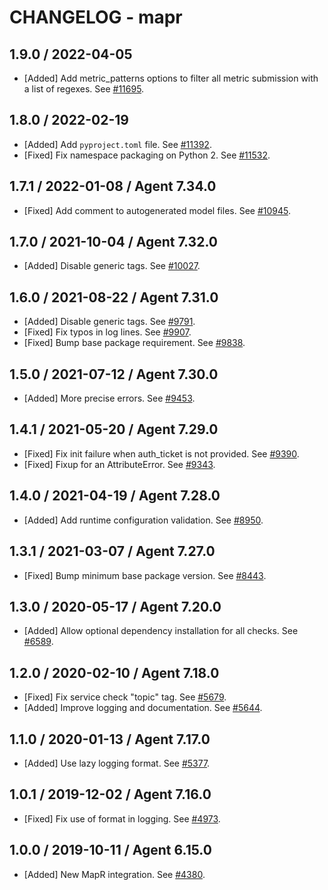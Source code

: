 # CHANGELOG - mapr

## 1.9.0 / 2022-04-05

* [Added] Add metric_patterns options to filter all metric submission with a list of regexes. See [#11695](https://github.com/DataDog/integrations-core/pull/11695).

## 1.8.0 / 2022-02-19

* [Added] Add `pyproject.toml` file. See [#11392](https://github.com/DataDog/integrations-core/pull/11392).
* [Fixed] Fix namespace packaging on Python 2. See [#11532](https://github.com/DataDog/integrations-core/pull/11532).

## 1.7.1 / 2022-01-08 / Agent 7.34.0

* [Fixed] Add comment to autogenerated model files. See [#10945](https://github.com/DataDog/integrations-core/pull/10945).

## 1.7.0 / 2021-10-04 / Agent 7.32.0

* [Added] Disable generic tags. See [#10027](https://github.com/DataDog/integrations-core/pull/10027).

## 1.6.0 / 2021-08-22 / Agent 7.31.0

* [Added] Disable generic tags. See [#9791](https://github.com/DataDog/integrations-core/pull/9791).
* [Fixed] Fix typos in log lines. See [#9907](https://github.com/DataDog/integrations-core/pull/9907).
* [Fixed] Bump base package requirement. See [#9838](https://github.com/DataDog/integrations-core/pull/9838).

## 1.5.0 / 2021-07-12 / Agent 7.30.0

* [Added] More precise errors. See [#9453](https://github.com/DataDog/integrations-core/pull/9453).

## 1.4.1 / 2021-05-20 / Agent 7.29.0

* [Fixed] Fix init failure when auth_ticket is not provided. See [#9390](https://github.com/DataDog/integrations-core/pull/9390).
* [Fixed] Fixup for an AttributeError. See [#9343](https://github.com/DataDog/integrations-core/pull/9343).

## 1.4.0 / 2021-04-19 / Agent 7.28.0

* [Added] Add runtime configuration validation. See [#8950](https://github.com/DataDog/integrations-core/pull/8950).

## 1.3.1 / 2021-03-07 / Agent 7.27.0

* [Fixed] Bump minimum base package version. See [#8443](https://github.com/DataDog/integrations-core/pull/8443).

## 1.3.0 / 2020-05-17 / Agent 7.20.0

* [Added] Allow optional dependency installation for all checks. See [#6589](https://github.com/DataDog/integrations-core/pull/6589).

## 1.2.0 / 2020-02-10 / Agent 7.18.0

* [Fixed] Fix service check "topic" tag. See [#5679](https://github.com/DataDog/integrations-core/pull/5679).
* [Added] Improve logging and documentation. See [#5644](https://github.com/DataDog/integrations-core/pull/5644).

## 1.1.0 / 2020-01-13 / Agent 7.17.0

* [Added] Use lazy logging format. See [#5377](https://github.com/DataDog/integrations-core/pull/5377).

## 1.0.1 / 2019-12-02 / Agent 7.16.0

* [Fixed] Fix use of format in logging. See [#4973](https://github.com/DataDog/integrations-core/pull/4973).

## 1.0.0 / 2019-10-11 / Agent 6.15.0

* [Added] New MapR integration. See [#4380](https://github.com/DataDog/integrations-core/pull/4380).

